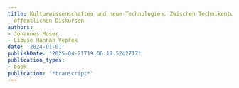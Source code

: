 ```yaml
---
title: Kulturwissenschaften und neue Technologien. Zwischen Technikentwicklung und
  öffentlichen Diskursen
authors:
- Johannes Moser
- Libuše Hannah Vepřek
date: '2024-01-01'
publishDate: '2025-04-21T19:06:19.524271Z'
publication_types:
- book
publication: '*transcript*'
---
```

